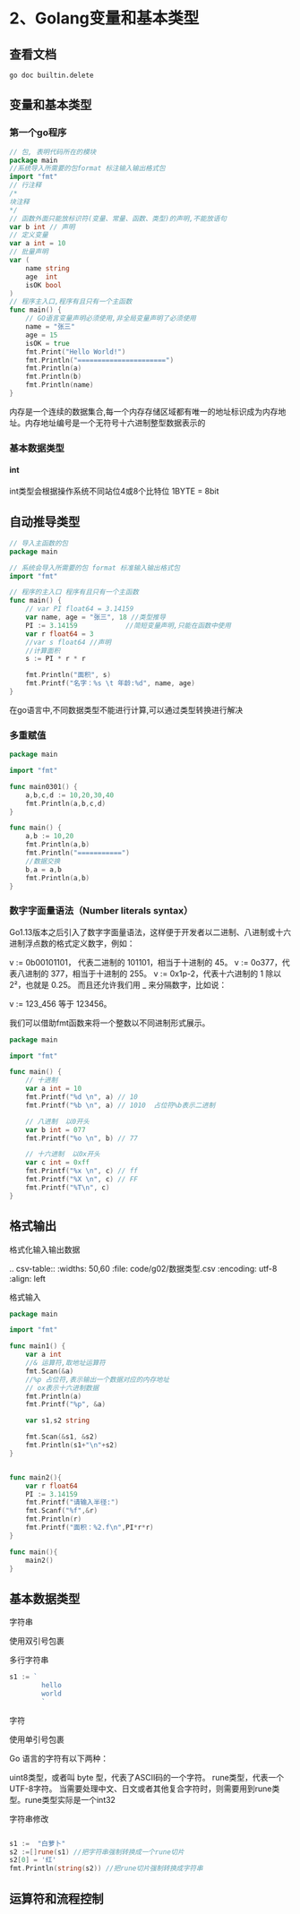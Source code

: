 # 2、Golang变量和基本类型

## 查看文档

```shell
go doc builtin.delete
```

## 变量和基本类型

### 第一个go程序

```go
// 包, 表明代码所在的模块
package main
//系统导入所需要的包format 标注输入输出格式包
import "fmt"
// 行注释
/*
块注释
*/
// 函数外面只能放标识符(变量、常量、函数、类型)的声明,不能放语句
var b int // 声明
// 定义变量
var a int = 10
// 批量声明
var (
	name string
	age  int
	isOK bool
)
// 程序主入口,程序有且只有一个主函数
func main() {
	// GO语言变量声明必须使用,非全局变量声明了必须使用
	name = "张三"
	age = 15
	isOK = true
	fmt.Print("Hello World!")
	fmt.Println("======================")
	fmt.Println(a)
	fmt.Println(b)
	fmt.Println(name)
}
```


内存是一个连续的数据集合,每一个内存存储区域都有唯一的地址标识成为内存地址。内存地址编号是一个无符号十六进制整型数据表示的

### 基本数据类型
#### int 

int类型会根据操作系统不同站位4或8个比特位
1BYTE = 8bit

## 自动推导类型


```go
// 导入主函数的包
package main

// 系统会导入所需要的包 format 标准输入输出格式包
import "fmt"

// 程序的主入口 程序有且只有一个主函数
func main() {
	// var PI float64 = 3.14159
	var name, age = "张三", 18 //类型推导
	PI := 3.14159            //简短变量声明,只能在函数中使用
	var r float64 = 3
	//var s float64 //声明
	//计算面积
	s := PI * r * r

	fmt.Println("面积", s)
	fmt.Printf("名字：%s \t 年龄:%d", name, age)
}
```


在go语言中,不同数据类型不能进行计算,可以通过类型转换进行解决

### 多重赋值

```go
package main

import "fmt"

func main0301() {
	a,b,c,d := 10,20,30,40
	fmt.Println(a,b,c,d)
}

func main() {
	a,b := 10,20
	fmt.Println(a,b)
	fmt.Println("===========")
	//数据交换
	b,a = a,b
	fmt.Println(a,b)
}
```


### 数字字面量语法（Number literals syntax）


Go1.13版本之后引入了数字字面量语法，这样便于开发者以二进制、八进制或十六进制浮点数的格式定义数字，例如：

v := 0b00101101， 代表二进制的 101101，相当于十进制的 45。 v := 0o377，代表八进制的 377，相当于十进制的 255。 v := 0x1p-2，代表十六进制的 1 除以 2²，也就是 0.25。 而且还允许我们用 _ 来分隔数字，比如说：

v := 123_456 等于 123456。

我们可以借助fmt函数来将一个整数以不同进制形式展示。

```go
package main

import "fmt"

func main() {
	// 十进制
	var a int = 10
	fmt.Printf("%d \n", a) // 10
	fmt.Printf("%b \n", a) // 1010  占位符%b表示二进制

	// 八进制  以0开头
	var b int = 077
	fmt.Printf("%o \n", b) // 77

	// 十六进制  以0x开头
	var c int = 0xff
	fmt.Printf("%x \n", c) // ff
	fmt.Printf("%X \n", c) // FF
	fmt.Printf("%T\n", c)
}


```


## 格式输出


格式化输入输出数据


.. csv-table:: 
   :widths: 50,60
   :file: code/g02/数据类型.csv
   :encoding: utf-8
   :align: left

格式输入

```go
package main

import "fmt"

func main1() {
	var a int
	//& 运算符,取地址运算符
	fmt.Scan(&a)
	//%p 占位符,表示输出一个数据对应的内存地址
	// ox表示十六进制数据
	fmt.Println(a)
	fmt.Printf("%p", &a)

	var s1,s2 string

	fmt.Scan(&s1, &s2)
	fmt.Println(s1+"\n"+s2)
}


func main2(){
	var r float64
	PI := 3.14159
	fmt.Printf("请输入半径:")
	fmt.Scanf("%f",&r)
	fmt.Println(r)
	fmt.Printf("面积：%2.f\n",PI*r*r)
}

func main(){
	main2()
}
```


## 基本数据类型

字符串

使用双引号包裹

多行字符串


```go
s1 := `
		hello
		world
		`
```

字符


使用单引号包裹

Go 语言的字符有以下两种：

uint8类型，或者叫 byte 型，代表了ASCII码的一个字符。
rune类型，代表一个 UTF-8字符。
当需要处理中文、日文或者其他复合字符时，则需要用到rune类型。rune类型实际是一个int32

字符串修改

```go

s1 :=  "白萝卜"
s2 :=[]rune(s1) //把字符串强制转换成一个rune切片
s2[0] = '红'
fmt.Println(string(s2)) //把rune切片强制转换成字符串
```

## 运算符和流程控制


